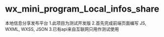 # wx_mini_program_Local_infos_share
本地信息分享发布平台
1.此项目为测试开发版
2.首先完成前端页面编写 JS, WXML, WXSS, JSON
3.已有api来自互联网只用作测试使用
